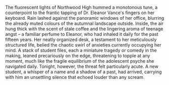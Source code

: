 The fluorescent lights of Northwood High hummed a monotonous tune, a counterpoint to the frantic tapping of Dr. Eleanor Vance's fingers on her keyboard.  Rain lashed against the panoramic windows of her office, blurring the already muted colours of the autumnal landscape outside.  Inside, the air hung thick with the scent of stale coffee and the lingering aroma of teenage angst – a familiar perfume to Eleanor, who had inhaled it daily for the past fifteen years.  Her neatly organized desk, a testament to her meticulously structured life, belied the chaotic swirl of anxieties currently occupying her mind.  A stack of student files, each a miniature tragedy or comedy in the making, leaned precariously on the edge, threatening to topple at any moment, much like the fragile equilibrium of the adolescent psyche she navigated daily.  Tonight, however, the threat felt particularly acute.  A new student, a whisper of a name and a shadow of a past, had arrived, carrying with him an unsettling silence that echoed louder than any scream.
